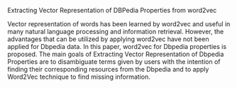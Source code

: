 Extracting Vector Representation of DBPedia Properties from word2vec

Vector representation of words has been learned by word2vec and useful in many natural language processing and information retrieval. However, the advantages that can be utilized by applying word2vec have not been applied for Dbpedia data. In this paper, word2vec for Dbpedia properties is proposed. The main goals of Extracting Vector Representation of Dbpedia Properties are to 
disambiguate terms given by users with the intention of finding their corresponding resources from
the Dbpedia and to apply Word2Vec technique to find missing information.
